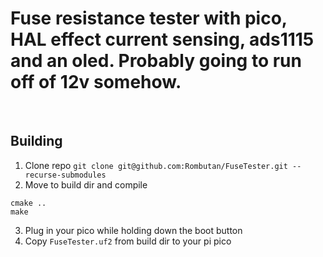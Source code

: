 # Fuse resistance tester with pico, HAL effect current sensing, ads1115 and an oled. Probably going to run off of 12v somehow.
<br>

## Building
1. Clone repo
```git clone git@github.com:Rombutan/FuseTester.git --recurse-submodules```
2. Move to build dir and compile
```cd FuseTester/build
cmake ..
make
```
3. Plug in your pico while holding down the boot button
4. Copy `FuseTester.uf2` from build dir to your pi pico
